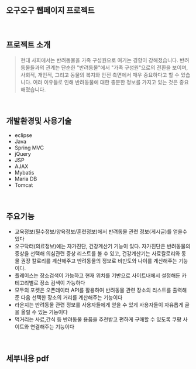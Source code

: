 ## 오구오구 웹페이지 프로젝트

<br> 

## 프로젝트 소개
> 현대 사회에서는 반려동물을 가족 구성원으로 여기는 경향이 강해졌습니다. 
반려동물들과의 관계는 단순한 "반려동물"에서 "가족 구성원"으로의 전환을 보이며, 
사회적, 개인적, 그리고 동물의 복지와 안전 측면에서 매우 중요하다고 할 수 있습니다.
여러 이유들로 인해 반려동물에 대한 충분한 정보를 가지고 있는 것은 중요해졌습니다.

<br> 

## 개발환경및 사용기술
- eclipse
- Java
- Spring MVC
- jQuery
- JSP
- AJAX
- Mybatis
- Maria DB
- Tomcat
  
<br> 

## 주요기능
- 교육정보(필수정보/양육정보/훈련정보)에서 반려동물 관련 정보(게시글)를 얻을수 있다
- 오구닥터(의료정보)에는 자가진단, 건강계산기 기능이 있다. 자가진단은 반려동물의 증상을 선택해 의심관련 증상 리스트를 볼 수 있고,
  건강계산기는 사료칼로리와 동물 권장 칼로리를 계산해주고 반려동물의 정보로 비만도와 나이를 계산해주는 기능이다.
- 플레이스는 장소검색이 가능하고 현재 위치를 기반으로 사이트내에서 설정해둔 카테고리별로 장소 검색이 가능하다
- 모두의 포켓은 오픈데이터 API를 활용하여 반려동물 관련 장소의 리스트를 출력해준 다음 선택한 장소의 거리를 계산해주는 기능이다
- 라운지는 반려동물 관련 정보를 사용자들에게 얻을 수 있게 사용자들이 자유롭게 글을 올릴 수 있는 기능이다
- 먹거리는 사료,간식 등 반려동물 용품을 추천받고 편하게 구매할 수 있도록 쿠팡 사이트와 연결해주는 기능이다

<br>

## 세부내용 pdf
